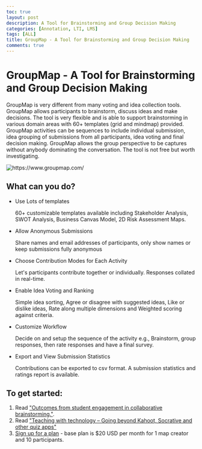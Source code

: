 ```yaml
---
toc: true
layout: post
description: A Tool for Brainstorming and Group Decision Making
categories: [Annotation, LTI, LMS]
tags: [ALL]
title: GroupMap - A Tool for Brainstorming and Group Decision Making
comments: true
---
```

# GroupMap - A Tool for Brainstorming and Group Decision Making

GroupMap is very different from many voting and idea collection tools. GroupMap allows participants to brainstorm, discuss ideas and make decisions. The tool is very flexible and is able to support brainstorming in various domain areas with 60+ templates (grid and mindmap) provided. GroupMap activities can be sequences to include individual submission, idea grouping of submissions from all participants, idea voting and final decision making. GroupMap allows the group perspective to be captures without anybody dominating the conversation. The tool is not free but worth investigating.

![]({{site.baseurl}}/images/group-map.png "https://www.groupmap.com/")

## What can you do?
- Use Lots of templates

  60+ customizable templates available including Stakeholder Analysis, SWOT Analysis, Business Canvas Model, 2D Risk Assessment Maps.

- Allow Anonymous Submissions

  Share names and email addresses of participants, only show names or keep submissions fully anonymous

- Choose Contribution Modes for Each Activity

  Let's participants contribute together or individually. Responses collated in real-time.

- Enable Idea Voting and Ranking

  Simple idea sorting, Agree or disagree with suggested ideas, Like or dislike ideas, Rate along multiple dimensions and Weighted scoring against criteria.

- Customize Workflow

  Decide on and setup the sequence of the activity e.g., Brainstorm, group responses, then rate responses and have a final survey.

- Export and View Submission Statistics

  Contributions can be exported to csv format. A submission statistics and ratings report is available.

## To get started:
1. Read ["Outcomes from student engagement in collaborative brainstorming."](https://www.groupmap.com/2019/11/29/outcomes-from-student-engagement-in-collaborative-brainstorming/).
1. Read ["Teaching with technology – Going beyond Kahoot, Socrative and other quiz apps"](https://www.groupmap.com/2019/09/30/classroom-collaboration-tools/)
1. [Sign up for a plan](https://www.groupmap.com/plans/) - base plan is $20 USD per month for 1 map creator and 10 participants.
